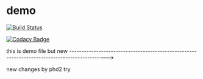 # demo

[![Build Status](https://travis-ci.org/hamsadatta/demo.svg?branch=master)](https://travis-ci.org/hamsadatta/demo)

[![Codacy Badge](https://api.codacy.com/project/badge/Grade/fb66f81ea8aa43b690ca3ede976d2cdc)](https://www.codacy.com/app/hamsadatta/demo?utm_source=github.com&amp;utm_medium=referral&amp;utm_content=hamsadatta/demo&amp;utm_campaign=Badge_Grade)




this is demo file but new --------------------------------------------------------------------------------------------->

new changes by phd2 try


